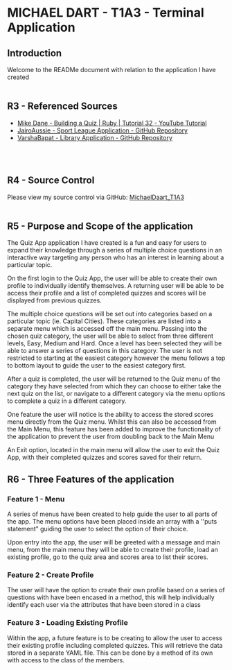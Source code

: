 # MICHAEL DART - T1A3 - Terminal Application

## Introduction
Welcome to the READMe document with relation to the application I have created
<br>
<br>

## R3 - Referenced Sources
- [Mike Dane - Building a Quiz | Ruby | Tutorial 32 - YouTube Tutorial](https://www.youtube.com/watch?v=kNFMNE8O8Vc)
- [JairoAussie - Sport League Application - GitHub Repository](https://github.com/JairoAussie/sports-league)
- [VarshaBapat - Library Application - GitHub Repository](https://github.com/VarshaBapat/library_app)
<br>
<br>

## R4 - Source Control
Please view my source control via GitHub:
[MichaelDaart_T1A3](https://github.com/mdart86/MichaelDart_T1A3)
<br>
<br>

## R5 - Purpose and Scope of the application
The Quiz App application I have created is a fun and easy for users to expand their knowledge through a series of multiple choice questions in an interactive way targeting any person who has an interest in learning about a particular topic.
<br>

On the first login to the Quiz App, the user will be able to create their own profile to individually identify themselves. A returning user will be able to be access their profile and a list of completed quizzes and scores will be displayed from previous quizzes.
<br>

The multiple choice questions will be set out into categories based on a particular topic (ie. Capital Cities). These categories are listed into a separate menu which is accessed off the main menu. Passing into the chosen quiz category, the user will be able to select from three different levels, Easy, Medium and Hard. Once a level has been selected they will be able to answer a series of questions in this category. The user is not restricted to starting at the easiest category however the menu follows a top to bottom layout to guide the user to the easiest category first.
<br>

After a quiz is completed, the user will be returned to the Quiz menu of the category they have selected from which they can choose to either take the next quiz on the list, or navigate to a different category via the menu options to complete a quiz in a different category. 
<br>

One feature the user will notice is the ability to access the stored scores menu directly from the Quiz menu. Whilst this can also be accessed from the Main Menu, this feature has been added to improve the functionality of the application to prevent the user from doubling back to the Main Menu
<br>

An Exit option, located in the main menu will allow the user to exit the Quiz App, with their completed quizzes and scores saved for their return.
<br>

## R6 - Three Features of the application
### Feature 1 - Menu
A series of menus have been created to help guide the user to all parts of the app. The menu options have been placed inside an array with a ''puts statement" guiding the user to select the option of their choice. 

Upon entry into the app, the user will be greeted with a message and main menu, from the main menu they will be able to create their profile, load an existing profile, go to the quiz area and scores area to list their scores.

### Feature 2 - Create Profile
The user will have the option to create their own profile based on a series of questions with have been encased in a method, this will help individually identify each user via the attributes that have been stored in a class

### Feature 3 - Loading Existing Profile 
Within the app, a future feature is to be creating to allow the user to access their existing profile including completed quizzes. This will retrieve the data stored in a separate YAML file. This can be done by a method of its own with access to the class of the members.


